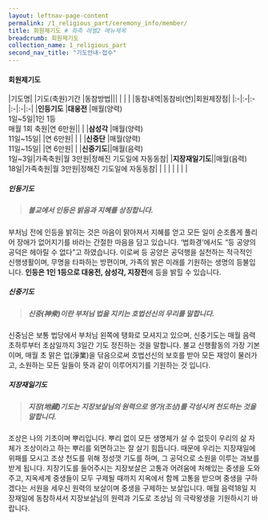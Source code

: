 ```yaml
---
layout: leftnav-page-content
permalink: /1_religious_part/ceremony_info/member/
title: 회원제기도 # 좌측 레벨2 메뉴제목
breadcrumb: 회원제기도
collection_name: 1_religious_part
second_nav_title: "기도안내·접수" 
---
```



#### **회원제기도**


|기도명|   |기도(축원)기간 |동참방법|||
|    |   |            |동참내역|동참비(연)|회원제장점|
|:-|:-|:-|:-|:-|:-|
|**인등기도** |**대웅전** |매월(양력)<br>1일~5일|1인 1등 <br>매월 1회 축원|연 6만원||
|           |**삼성각** |매월(양력)<br>11일~15일|      |연 6만원|  |
|           |**신중단** |매월(양력)<br>11일~15일|  |연 6만원|   |
|**신중기도**||매월(음력)<br>1일~3일|가족축원|월 3만원|정해진 기도일에 자동동참|
|**지장재일기도**||매월(음력)<br>18일|가족축원|월 3만원|정해진 기도일에 자동동참|
|   |   |   |   |   |   |

##### **인등기도**

> <h5> 불교에서 인등은 밝음과 지혜를 상징합니다.</h5>

부처님 전에 인등을 밝히는 것은 마음이 맑아져서 지혜를 얻고 모든 일이 순조롭게 풀리어 장애가 없어지기를 바라는 간절한 마음을 담고 있습니다. ‘법화경’에서도 “등 공양의 공덕은 헤아릴 수 없다”고 하였습니다. 이로써 등 공양은 공덕행을 실천하는 적극적인 신행생활이며, 무명을 타파하는 방편이며, 가족의 밝은 미래를 기원하는 생명의 등불입니다. **인등은 1인 1등으로 대웅전, 삼성각, 지장전**에 등을 밝힐 수 있습니다.

##### **신중기도**

> <h5> 신중(神衆)이란 부처님 법을 지키는 호법선신의 무리를 말합니다.</h5>

신중님은 보통 법당에서 부처님 왼쪽에 탱화로 모셔지고 있으며, 신중기도는 매월 음력 초하루부터 초삼일까지 3일간 기도 정진하는 것을 말합니다. 불교 신행활동의 가장 기본이며, 매월 초 맑은 업(淨業)을 닦음으로써 호법선신의 보호를 받아 모든 재앙이 물러가고, 소원하는 모든 일들이 뜻과 같이 이루어지기를 기원하는 것 입니다.

##### **지장재일기도**
> <h5> 지장(地藏)기도는 지장보살님의 원력으로 영가(조상)를 각성시켜 천도하는 것을 말합니다. </h5>

조상은 나의 기초이며 뿌리입니다. 뿌리 없이 모든 생명체가 살 수 없듯이 우리의 삶 자체가 조상이라고 하는 뿌리를 외면하고는 잘 살기 힘듭니다. 때문에 우리는 지장재일에 위패를 모시고 조상 천도를 위해 정성껏 기도를 하며, 그 공덕으로 소원을 이루는 과보를 받게 됩니다. 지장기도를 들어주시는 지장보살은 고통과 어려움에 처해있는 중생을 도와주고, 지옥세계 중생들이 모두 구제될 때까지 지옥에서 함께 고통을 받으며 중생을 구하겠다는 서원을 세우신 원력의 보살이며 중생을 구제하는 보살입니다. 매월 음력18일 지장재일에 동참하셔서 지장보살님의 원력과 기도로 조상님 의 극락왕생을 기원하시기 바랍니다.
